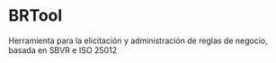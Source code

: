 # BRTool
Herramienta para la elicitación y administración de reglas de negocio, basada en SBVR e ISO 25012
